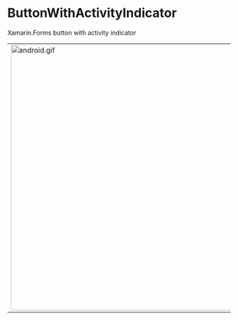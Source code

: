 # ButtonWithActivityIndicator
Xamarin.Forms button with activity indicator

<table>
  <tr>
    <td><img height=600 src="https://github.com/xamarinium/ButtonWithActivityIndicator/blob/master/Screenshots/ui.gif?raw=true" alt="android.gif"></td>
  </tr>
</table>

